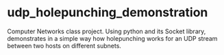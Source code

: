 # udp_holepunching_demonstration
Computer Networks class project. Using python and its Socket library, demonstrates in a simple way how holepunching works for an UDP stream between two hosts on different subnets.
